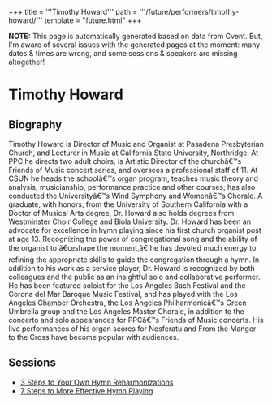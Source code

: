 +++
title = '''Timothy Howard'''
path = '''/future/performers/timothy-howard/'''
template = "future.html"
+++

<p class="todo">
<strong>NOTE:</strong> This page is automatically generated based on data from Cvent.
But, I'm aware of several issues with the generated pages at the moment:
many dates & times are wrong, and some sessions & speakers are missing altogether!
</p>

<h1>Timothy Howard</h1>
<h2>Biography</h2>
<p>Timothy Howard is Director of Music and Organist at Pasadena Presbyterian Church, and Lecturer in Music at California State University, Northridge. At PPC he directs two adult choirs, is Artistic Director of the churchâ€™s Friends of Music concert series, and oversees a professional staff of 11. At CSUN he heads the schoolâ€™s organ program, teaches music theory and analysis, musicianship, performance practice and other courses; has also conducted the Universityâ€™s Wind Symphony and Womenâ€™s Chorale. A graduate, with honors, from the University of Southern California with a Doctor of Musical Arts degree, Dr. Howard also holds degrees from Westminster Choir College and Biola University.  Dr. Howard has been an advocate for excellence in hymn playing since his first church organist post at age 13. Recognizing the power of congregational song and the ability of the organist to â€œshape the moment,â€ he has devoted much energy to refining the appropriate skills to guide the congregation through a hymn.  In addition to his work as a service player, Dr. Howard is recognized by both colleagues and the public as an insightful solo and collaborative performer. He has been featured soloist for the Los Angeles Bach Festival and the Corona del Mar Baroque Music Festival, and has played with the Los Angeles Chamber Orchestra, the Los Angeles Philharmonicâ€™s Green Umbrella group and the Los Angeles Master Chorale, in addition to the concerto and solo appearances for PPCâ€™s Friends of Music concerts. His live performances of his organ scores for Nosferatu and From the Manger to the Cross have become popular with audiences.</p>
<h2>Sessions</h2>
<ul><li><a href="/future/sessions/3-steps-to-your-own-hymn-reharmonizations/">3 Steps to Your Own Hymn Reharmonizations</a></li><li><a href="/future/sessions/7-steps-to-more-effective-hymn-playing/">7 Steps to More Effective Hymn Playing</a></li>

